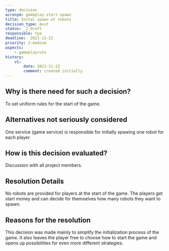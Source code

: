 ```yaml
---
type: decision
acronym: gameplay-start-spawn
title: Inital spawn of robots
decision_type: must
status: _2_draft
responsible: tpa
deadline:  2021-11-22
priority: 2-medium
aspects:
    - gameplayrule
history:
    v1:
        date: 2021-11-23
        comment: created initially
---
```


## Why is there need for such a decision?

To set uniform rules for the start of the game.

## Alternatives not seriously considered

One service (game service) is responsible for initially spawing one robot for each player.

## How is this decision evaluated?

Discussion with all project members.

## Resolution Details

No robots are provided for players at the start of the game. The players get start money and can decide for themselves how many robots they want to spawn.

## Reasons for the resolution

This decision was made mainly to simplify the initialization process of the game. It also leaves the player free to choose how to start the game and opens up possibilities for even more different strategies.
